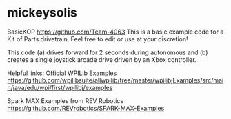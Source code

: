 # mickeysolis

BasicKOP
https://github.com/Team-4063
This is a basic example code for a Kit of Parts drivetrain. Feel free to edit or use at your discretion!

This code (a) drives forward for 2 seconds during autonomous and (b) creates a single joystick arcade drive driven by an Xbox controller.

Helpful links:
Official WPILib Examples https://github.com/wpilibsuite/allwpilib/tree/master/wpilibjExamples/src/main/java/edu/wpi/first/wpilibj/examples

Spark MAX Examples from REV Robotics https://github.com/REVrobotics/SPARK-MAX-Examples
